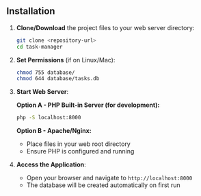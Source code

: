 ## Installation

1. **Clone/Download** the project files to your web server directory:
   ```bash
   git clone <repository-url>
   cd task-manager
   ```

2. **Set Permissions** (if on Linux/Mac):
   ```bash
   chmod 755 database/
   chmod 644 database/tasks.db
   ```

3. **Start Web Server**:
   
   **Option A - PHP Built-in Server (for development):**
   ```bash
   php -S localhost:8000
   ```
   
   **Option B - Apache/Nginx:**
   - Place files in your web root directory
   - Ensure PHP is configured and running

4. **Access the Application**:
   - Open your browser and navigate to `http://localhost:8000`
   - The database will be created automatically on first run
